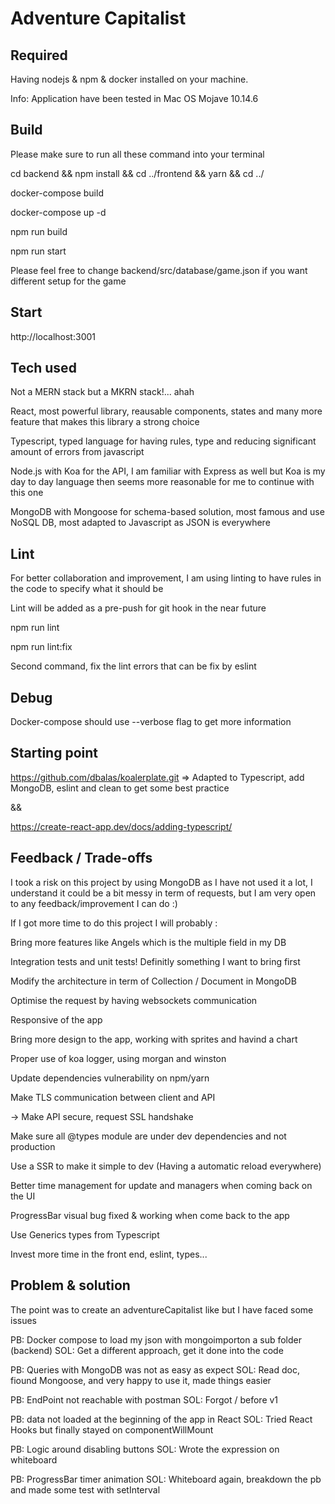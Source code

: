 # Adventure Capitalist


## Required

Having nodejs & npm & docker installed on your machine.

Info: Application have been tested in Mac OS Mojave 10.14.6



## Build


Please make sure to run all these command into your terminal


cd backend && npm install && cd ../frontend && yarn && cd ../


docker-compose build

docker-compose up -d


npm run build

npm run start


Please feel free to change backend/src/database/game.json if you want different setup for the game


## Start


http://localhost:3001


## Tech used


Not a MERN stack but a MKRN stack!... ahah


React, most powerful library, reausable components, states and many more feature that makes this library a strong choice

Typescript, typed language for having rules, type and reducing significant amount of errors from javascript

Node.js with Koa for the API, I am familiar with Express as well but Koa is my day to day language then seems more reasonable for me to continue with this one

MongoDB with Mongoose for schema-based solution, most famous and use NoSQL DB, most adapted to Javascript as JSON is everywhere


## Lint


For better collaboration and improvement, I am using linting to have rules in the code to specify what it should be


Lint will be added as a pre-push for git hook in the near future


npm run lint

npm run lint:fix


Second command, fix the lint errors that can be fix by eslint


## Debug


Docker-compose should use --verbose flag to get more information


## Starting point

https://github.com/dbalas/koalerplate.git => Adapted to Typescript, add MongoDB, eslint and clean to get some best practice


&&


https://create-react-app.dev/docs/adding-typescript/


## Feedback / Trade-offs


I took a risk on this project by using MongoDB as I have not used it a lot, I understand it could be a bit messy in term of requests, but I am very open to any feedback/improvement I can do :)


If I got more time to do this project I will probably :


Bring more features like Angels which is the multiple field in my DB


Integration tests and unit tests! Definitly something I want to bring first


Modify the architecture in term of Collection / Document in MongoDB


Optimise the request by having websockets communication


Responsive of the app


Bring more design to the app, working with sprites and havind a chart


Proper use of koa logger, using morgan and winston


Update dependencies vulnerability on npm/yarn


Make TLS communication between client and API

-> Make API secure, request SSL handshake


Make sure all @types module are under dev dependencies and not production


Use a SSR to make it simple to dev (Having a automatic reload everywhere)


Better time management for update and managers when coming back on the UI


ProgressBar visual bug fixed & working when come back to the app


Use Generics types from Typescript


Invest more time in the front end, eslint, types...


## Problem & solution


The point was to create an adventureCapitalist like but I have faced some issues

PB: Docker compose to load my json with mongoimporton a sub folder (backend)
SOL: Get a different approach, get it done into the code

PB: Queries with MongoDB was not as easy as expect
SOL: Read doc, fiound Mongoose, and very happy to use it, made things easier

PB: EndPoint not reachable with postman
SOL: Forgot / before v1

PB: data not loaded at the beginning of the app in React
SOL: Tried React Hooks but finally stayed on componentWillMount

PB: Logic around disabling buttons
SOL: Wrote the expression on whiteboard

PB: ProgressBar timer animation
SOL: Whiteboard again, breakdown the pb and made some test with setInterval
